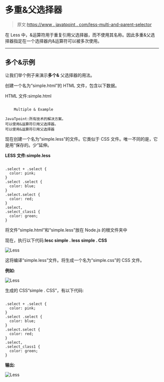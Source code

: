 # 多重&父选择器

> 原文:[https://www . javatpoint . com/less-multi-and-parent-selector](https://www.javatpoint.com/less-multiple-and-parent-selector)

在 Less 中，&运算符用于重复引用父选择器，而不使用其名称。因此多重&父选择器指定在一个选择器内&运算符可以被多次使用。

* * *

## 多个&示例

让我们举个例子来演示**多个&** 父选择器的用法。

创建一个名为“simple.html”的 HTML 文件，包含以下数据。

HTML 文件:simple.html

```

    Multiple & Example

JavaTpoint:所有技术的解决方案。
可以使用&运算符引用父选择器。
可以使用&运算符引用父选择器

```

现在创建一个名为“simple.less”的文件。它类似于 CSS 文件。唯一不同的是，它是用”保存的。少”延伸。

**LESS 文件:simple.less**

```

.select + .select {
  color: pink;
}
.select .select {
  color: blue;
}
.select.select {
  color: red;
}
.select,
.select_class1 {
  color: green;
}

```

将文件“simple.html”和“simple.less”放在 Node.js 的根文件夹中

现在，执行以下代码:**lesc simple . less simple . CSS**

![Less](../Images/515eadad1155be635da49e53a693e9b5.png)

这将编译“simple.less”文件。将生成一个名为“simple.css”的 CSS 文件。

**例如:**

![Less](../Images/8b1cb6ac14f81c4183ecaa42d4ee4326.png)

生成的 CSS“simple . CSS”，有以下代码:

```

.select + .select {
  color: pink;
}
.select .select {
  color: blue;
}
.select.select {
  color: red;
}
.select,
.select_class1 {
  color: green;
}

```

**输出:**

![Less](../Images/658f69bb6a0d5c69ab2f98b0b844242d.png)